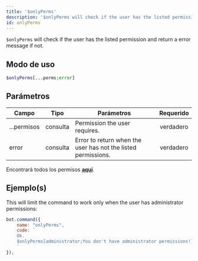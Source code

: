 ```yaml
---
title: '$onlyPerms'
description: '$onlyPerms will check if the user has the listed permission and return a error message if not.'
id: onlyPerms
---
```


`$onlyPerms` will check if the user has the listed permission and return a error message if not.

## Modo de uso

```php
$onlyPerms[...perms;error]
```

## Parámetros

| Campo       | Tipo     | Parámetros                                                    | Requerido |
| ----------- | -------- | ------------------------------------------------------------- |:---------:|
| ...permisos | consulta | Permission the user requires.                                 | verdadero |
| error       | consulta | Error to return when the user has not the listed permissions. | verdadero |

Encontrará todos los permisos __[aquí](../../guides/client/2permissionsintents.md)__.

## Ejemplo(s)

This will limit the command to work only when the user has administrator permissions:

```javascript
bot.command({
    name: "onlyPerms",
    code: `
    Ok.
    $onlyPerms[administrator;You don't have administrator permissions!]
    `
});
```
